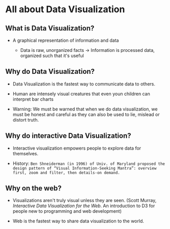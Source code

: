 # All about Data Visualization

## What is Data Visualization?

* A graphical representation of information and data

  * Data is raw, unorganized facts -&gt; Information is processed data, organized such that it's useful


## Why do Data Visualization?

* Data Visualization is the fastest way to communicate data to others.

* Human are intensely visual creatures that even youn children can interpret bar charts

* Warning: We must be warned that when we do data visualization, we must be honest and careful as they can also be used to lie, mislead or distort truth.

## Why do interactive Data Visualization?

* Interactive visualization empowers people to explore data for themselves.

* History: `Ben Shneiderman (in 1996) of Univ. of Maryland proposed the design pattern of “Visual Information-Seeking Mantra”: overview first, zoom and filter, then details-on demand.
  `

## Why on the web?

* Visualizations aren't truly visual unless they are seen. \(Scott Murray, _Interactive Data Visualization for the Web_. An introduction to D3 for people new to programming and web development\)

* Web is the fastest way to share data visualization to the world.

